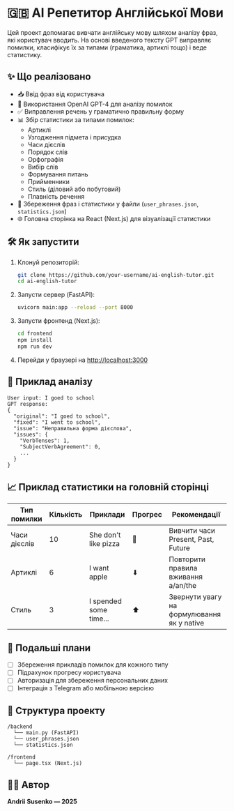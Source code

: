 # 🇬🇧 AI Репетитор Англійської Мови

Цей проект допомагає вивчати англійську мову шляхом аналізу фраз, які користувач вводить. На основі введеного тексту GPT виправляє помилки, класифікує їх за типами (граматика, артиклі тощо) і веде статистику.

## ✨ Що реалізовано

- 📥 Ввід фраз від користувача
- 🤖 Використання OpenAI GPT-4 для аналізу помилок
- ✅ Виправлення речень у граматично правильну форму
- 📊 Збір статистики за типами помилок:
  - Артиклі
  - Узгодження підмета і присудка
  - Часи дієслів
  - Порядок слів
  - Орфографія
  - Вибір слів
  - Формування питань
  - Прийменники
  - Стиль (діловий або побутовий)
  - Плавність речення
- 💾 Збереження фраз і статистики у файли (`user_phrases.json`, `statistics.json`)
- 🌐 Головна сторінка на React (Next.js) для візуалізації статистики

## 🛠️ Як запустити

1. Клонуй репозиторій:

   ```bash
   git clone https://github.com/your-username/ai-english-tutor.git
   cd ai-english-tutor
   ```

2. Запусти сервер (FastAPI):

   ```bash
   uvicorn main:app --reload --port 8000
   ```

3. Запусти фронтенд (Next.js):

   ```bash
   cd frontend
   npm install
   npm run dev
   ```

4. Перейди у браузері на [http://localhost:3000](http://localhost:3000)

## 🧠 Приклад аналізу

```
User input: I goed to school
GPT response:
{
  "original": "I goed to school",
  "fixed": "I went to school",
  "issue": "Неправильна форма дієслова",
  "issues": {
    "VerbTenses": 1,
    "SubjectVerbAgreement": 0,
    ...
  }
}
```

## 📈 Приклад статистики на головній сторінці

| Тип помилки        | Кількість | Приклади                  | Прогрес | Рекомендації                                   |
|--------------------|-----------|---------------------------|---------|------------------------------------------------|
| Часи дієслів       | 10        | She don't like pizza      | 🟰       | Вивчити часи Present, Past, Future             |
| Артиклі            | 6         | I want apple              | ⬇       | Повторити правила вживання a/an/the           |
| Стиль              | 3         | I spended some time...    | ⬆       | Звернути увагу на формулювання як у native    |

## 🔮 Подальші плани

- [ ] Збереження прикладів помилок для кожного типу
- [ ] Підрахунок прогресу користувача
- [ ] Авторизація для збереження персональних даних
- [ ] Інтеграція з Telegram або мобільною версією

## 📂 Структура проекту

```
/backend
  └── main.py (FastAPI)
  └── user_phrases.json
  └── statistics.json

/frontend
  └── page.tsx (Next.js)
```

## 👨‍💻 Автор

**Andrii Susenko — 2025**
